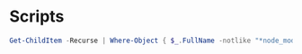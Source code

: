 # Scripts

```Powershell
Get-ChildItem -Recurse | Where-Object { $_.FullName -notlike "*node_modules*" -and $_.FullName -notlike "*.next*" } | ForEach-Object { $_.FullName }
```
